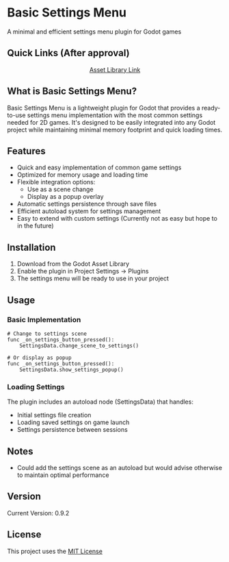 # Basic Settings Menu


A minimal and efficient settings menu plugin for Godot games

## Quick Links (After approval)

<p align="center">
  <a href="#">Asset Library Link</a>
</p>

## What is Basic Settings Menu?

Basic Settings Menu is a lightweight plugin for Godot that provides a ready-to-use settings menu implementation with the most common settings needed for 2D games. It's designed to be easily integrated into any Godot project while maintaining minimal memory footprint and quick loading times.

## Features

- Quick and easy implementation of common game settings
- Optimized for memory usage and loading time
- Flexible integration options:
  - Use as a scene change
  - Display as a popup overlay
- Automatic settings persistence through save files
- Efficient autoload system for settings management
- Easy to extend with custom settings (Currently not as easy but hope to in the future)

## Installation

1. Download from the Godot Asset Library
2. Enable the plugin in Project Settings -> Plugins
3. The settings menu will be ready to use in your project

## Usage

### Basic Implementation

```gdscript
# Change to settings scene
func _on_settings_button_pressed():
    SettingsData.change_scene_to_settings()

# Or display as popup
func _on_settings_button_pressed():
    SettingsData.show_settings_popup()
```

### Loading Settings

The plugin includes an autoload node (SettingsData) that handles:
- Initial settings file creation
- Loading saved settings on game launch
- Settings persistence between sessions

## Notes

- Could add the settings scene as an autoload but would advise otherwise to maintain optimal performance

## Version

Current Version: 0.9.2

## License

This project uses the [MIT License](LICENSE.md)
```
